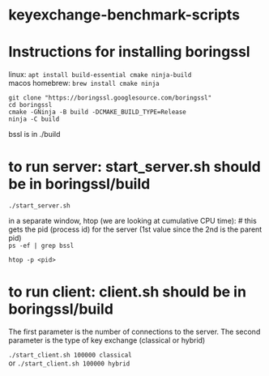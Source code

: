 # keyexchange-benchmark-scripts

**Instructions for installing boringssl**
===================================================
linux: `apt install build-essential cmake ninja-build` <br/>
macos homebrew: `brew install cmake ninja`

`git clone "https://boringssl.googlesource.com/boringssl"` <br/>
`cd boringssl` <br/>
`cmake -GNinja -B build -DCMAKE_BUILD_TYPE=Release` <br/>
`ninja -C build`

bssl is in ./build

**to run server:**
start_server.sh should be in boringssl/build
====================================================
`./start_server.sh`

in a separate window, htop (we are looking at cumulative CPU time):
\# this gets the pid (process id) for the server (1st value since the 2nd is the parent pid) <br/>
`ps -ef | grep bssl ` <br/>

`htop -p <pid>`

**to run client:**
client.sh should be in boringssl/build
====================================================
The first parameter is the number of connections to the server.
The second parameter is the type of key exchange (classical or hybrid)

`./start_client.sh 100000 classical` <br/>
or 
`./start_client.sh 100000 hybrid` <br/>




